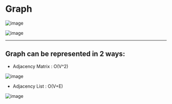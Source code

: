 # Graph

![image](https://user-images.githubusercontent.com/23376002/164894345-cb07627e-98d9-4be4-aea1-eed673c568c4.png)

![image](https://user-images.githubusercontent.com/23376002/164894358-4e9d0d17-401b-47c8-abca-e7be563a7117.png)

------------------------------------------------------------------------------------------------------------------------------------------------------

## Graph can be represented in 2 ways:

- Adjacency Matrix : O(V^2)

![image](https://user-images.githubusercontent.com/23376002/164896038-2b0c0ba5-c0d9-45de-a377-278a9f2bf46c.png)


- Adjacency List : O(V+E)

![image](https://user-images.githubusercontent.com/23376002/164896071-2f79a0b3-8106-4f24-a587-5aee62ec38dd.png)




